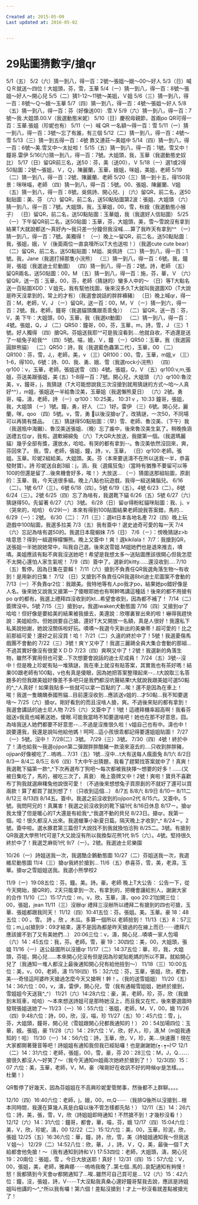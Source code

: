```yaml
---

Created at: 2015-05-09
Last updated at: 2016-05-02


---
```


# 29貼圖猜數字/搶qr


5/1（五）
5/2（六）猜一到八，得一百：2號～張姐～娥～00～好人
5/3（日）喊ＱＲ就送～四位！大姐頭，芬，雪，玉華
5/4（一）猜一到八，得一百：8號～張姐～好人～開心兒
5/5（二）猜1-12～11號～美姐，Ｖ姐
5/6（三）猜一到八，得一百：8號～Ｑ～娥～玉華
5/7（四）猜一到八，得一百：4號～張姐～好人
5/8（五）猜一到八，得一百：芬（好像送00）.雪.V
5/9（六）猜一到八，得一百：7號～我.大姐頭.00.V（我選動態米妮）
5/10（日）慶祝母親節，首兩po QR可得一百：玉華.張姐（珍妮也有）
5/11（一）喊 QR 一名額～得一百：雪
5/11（一）猜一到八，得一百：3號～忘了有誰，有三個
5/12（二）猜一到八，得一百：4號～雪
5/13（三）猜一到五得一百：4號 靠又連莊～美姐中
5/14（四）猜一到八，得一百：6號～美.雪又中～太扯啦！
5/15（五）猜一到八，得一百：1號。雪又中！鐘哥.雷伊
5/16(六)猜一到八，得一百：7號。大姐頭，我，玉華（我選動態史奴比）
5/17（日）留QR前三名，送50：芬，美（送00），Ｖ
5/18（一）選1或2得50貼圖：2號～張姐，Ｖ，Ｑ，陳麗蘭，玉華，娥姐，咪姐，美姐，老師
5/19（二）猜一到八，得一百：2號、陳麗蘭、老師
5/20（三）猜一到十五，得150背景：咪咪喵，老師
（四）猜一到八，得一百：5號。00、張姐、陳麗蘭、V姐
（五）猜一到八，得一百：8號。吳佩詩、開心兒、j
（六）留QR，前二名，送50點貼圖：美、芬
（六）留QR，前二名，送50點貼圖第2波：張姐、大姐頭
（六）猜一到八，得一百：7號。大姐頭，我，玉華姐，00，雪，秋娥（我選動態小猴子）
（日）留QR，前二名，送50點貼圖：玉華姐，我（我選好人信貼圖）
5/25（一）下午留QR前二名，送50貼圖：玉華，芬，大姐頭，美，雪～雪說沒有拿到結果T大就說都送～真好內～我只差一分鐘但我沒喊.....算了我昨天有拿到^^
（一）猜一到八，得一百：7號。美獨得！
（一）晚上～留QR，前二名，送50點貼圖：我，張姐，娥，Ｖ（後面兩位一直哀嚎所以T大也送啦！）（我選cute cute bear）
（二）留QR，前二名，送50點貼圖：M姐、吳佩詩
（二）猜一到八，得一百：1號。我，Jane（我選打掃那隻小浣熊）
（三）猜一到八，得一百：6號。我，鐘哥，張姐（我選迪士尼動圖）
（四）猜一到八，得一百：2號。詩，老師
（五）留QR兩名，送50貼圖：00，M
（五）猜一到八，得一百：施，芬，華，Ｖ
（六）留QR，送一百：玉華，00，芬，老師（猜謎的）蠻多人中的～
（日）等T大點名送一百貼圖XDD：Ｖ姐先，我有幫他找圖，後來沒多久T大就叫我選圖XD（T大說是昨天沒拿到的，常上的才有）（我選會說話的胖胖褲豬）
（日）晚上喊qr，得一百：M，老師，V，J
（ㄧ）留QR，送一百：00，M，V
（ㄧ）猜一到六，得一百：2號。我，老師，鐘哥（我選貓頭鷹跟乖乖兔））
（二）留QR，送一百：芬，V，美
下午：大姐頭，00，玉華，我（我選kt動圖）
（二）猜一到八，得一百：4號。張姐，Q，J
（二）QR50：鐘哥，00，芬，玉華，m，詩，雪，J
（三）1號。好人獨得
（四）搶QR。芬姐送我耶^^可是我沒看到....他就自收，不過還是送了一組兔子給我^^
（四）5號。喵，娥，Ｖ，鐘
（ㄧ）QR50：玉華，我（我選圓圓胖熊貓）
（二）QR50：詩，我（我選藍色蟲第二代），玉華，00
（二）QR100：芬，雪，J,，老師，美，v
（三）QR100：00，雪，玉華，m姐,v
（三）1-6，得100。6號：詩、00、我、勇、娥、雪（我選rock小浣熊）
（四）qr100：v，玉華，老師，張姐送雪
（四）4號。張姐，Q，V
（五）qr100:v,m,張姐，芬送美跟張姐，美
(五）1-8得一百：7號。開心兒，大姐頭
（六）qr100:魯洨美，v，鐘哥，j，我猜謎（T大可能想說我三次沒搶到就用猜謎的方式～哈～人真好^^），m姐，張姐送一半給魯洨美，玉華姐（我選懶熊夏日）
（六）2號。勇哥，喵，濤，老師，詩
（一）qr100：10:25美， 10:31 v ，10:33 鐘哥，張姐，我，大姐頭
（ㄧ）1號。鐘，勇，好人
（二）1好。雷伊
（三）6號。開心兒，麗蘭，咪，qoo
（四）5號。v，雪，勇
🎉以後沒搶qr了，改猜謎，一次50，不同場可以再猜有獎品。
（五）猜謎得50點貼圖：（早）雪、老師、魯洨美、（下午）我（我選瓶中海獺）、魯洨美送張姐、（晚）忘了誰中，後來魯洨美生氣了。稍晚換涵送禮五位qr，我有。選軟綿綿兔
（六）T大QR大放送，我搶第一個。（我選瑪麗貓）幾乎全部有獎，還放水，哈哈。有哭的都有拿到--。魯洨美依然沒回來，爽，芬回來了。
我，雪，老師，張姐，鐘，詩，v，玉華，
（日）qr100:老師。張姐。玉華。珍妮2組給美。大姐頭。美。芬（本來要送濤不在所以送我一半，恭喜發財寶）。詩
珍妮送自創3組：j，涵，我（選瘋狂兔）（當時有猶豫不要留可以等100的但還是留了...後來機會好多，唉！）大放送...
（ㄧ）猜圖送那組貼圖，原創的：玉華、我，今天送很多組。晚上八點也玩遊戲，我得一組送豬腦兒。
6/16（二）。1號
6/17（三）。6號
6/18（四）。5號
6/19（五）。4號
6/23（二）。8號
6/24（三）。2號
6/25（四）忘了為啥有，我選靴下貓
6/26（五）5號
6/27（六）猜謎得50。先留著
6/27（六）3號。
6/28（日）留qr得粉紅貓咪貼圖：我、j、v（哭來的，哈哈）
6/29(一）本來有得到100貼圖結果老師說我答案錯，馬的...
6/29（一）：2號。
6/30（二）：
7/1（三）：選kt日本各地名產
7/2（四）晚上玩遊戲中100貼圖，我選多拉美
7/3（五）我有簽中！選史迪奇可愛的每一天
7/4（六）忘記為啥有選50的。我選日本龍蝦妹
7/5（日）
7/6（ㄧ）：傍晚猜謎z>b啥意思？得到一組選檸檬懶熊。晚上又簽中！爽！選kikilala！
7/7：我搶到QR，送張姐一半她說她常中，叫我自己選。後來送雪姐.M姐她們也是退來推去，嘖嘖。美姐應該有點不爽我沒送她吧！希望是我想太多～送貼圖應該很開心但我怎麼不太開心還怕人家生氣呢！
7/9（四）簽中了。選新的kitty......還沒收到....
7/10（五）暫停。因為日集在耍賴！
7/11（六）搶到不負責任QR我選角落生物～有收到！是用新的日集！
7/12 （日）又搶到不負責任QR我選8bit迪士尼圖案不會動的
7/13（一）不負責qr2位：我跟美。我特地等有人po我才po，結果她po錯好像是人名。後來她又說我又搶第一了傻眼耶她也有啊幹嗎講這種話！後來的都不用搶有po qr的都有。我選上禮拜四沒收到的kt...希望會收到，因為都不補了！
7/14（二）簽牌沒中。5號
7/15（三）搶到qr。我選iwaken犬動態圖
7/16（四）又搶到qr了哈哈！但好像是要給美的結果被我搶去，美還說：欣哪裏冒出來的啦！嚇得我趕快說：美姐給你。但她說要自己搶。還好T大又開放一名額，真是人很好！我還私下私美說拍謝，她說沒關係啦好玩。嘖嘖～我選今天新出的美樂蒂！超可愛的！比之前那組可愛！還好之前沒買！哈！
7/21（二）久違的終於中了！5號！我選憂傷馬戲團不會動的
7/22（三）3號！爽ㄚ又中了！我選三麗鷗全員大集合會動的那組...不過其實好像沒有很愛ＸＤＤ
7/23（四）爽啊又中了！2號！我選新的角落生物，雖然不實用但也可愛...下次想要會說話的迪士尼成員！
7/24（五）3號--沒中！但是晚上珍妮有貼一堆猜謎，我在車上就沒有貼答案，其實我也有茶好嗎！結果00跟老師有100點，v也有真是傻眼，因為她把答案整理起來--...t大說取三名答題多的但我跟美姐好像差不多吧只是我們都沒吭聲結果t大就說我跟美姐可選50點的^\_^人真好！如果我貼多一些就可以拿一百點的了...唉！還不是因為在車上！唉！我選一隻醜醜泰國熊貓...目前還沒收到...應該送v姐的...才50點...我不知要選啥～
7/25（六）搶qr。剛好看到的而且沒啥人搶，爽。不過後來貼的都有拿到！我選會講話的迪士尼人物
7/25（六）又簽中了！1號！這禮拜機率超高啊！我看芬姐送v我竟也喊著送她，傻眼.可能我當時不知要選啥吧！她也在那不好意思，囧。為啥我送人她們都要不好意思--...不過是沒推很久啦！v姐自己也有中。濤也中！說要還我，我還是說叫他給他媽！呵呵...這小孩很乖都記得要還姐姐貼圖！
7/27（一）5號。沒中！
7/28(二）3號。
7/29（三）3號。
7/30（四）4號！終於中了！濤也給我～我選ojipon第二彈跟胖胖酷豬一款滾來滾去的....只收到胖胖豬，ojipan好像被吃了...嗚嗚...
7/31（五）1號...沒中...t大有送每人瘋面兔
8/1六
8/2日
8/3一
8/4二
8/5三
8/6（四）T大中午出猜題，我看了趕緊找答案就中了！真爽！我選靴下貓第一款^\_^下次再選布丁狗吧～每次都被我抉擇～想要的好多！......(又被日集吃了，馬的，被吃三次了，真衰）
晚上簽牌又中！2號！爽啦！寶貝不喜歡布丁狗我就選麻糬兔他說很可愛！（不過後來想想兔子買原創的不就好了還可以買兩款！算了都買了就別想了！（只收到這個...）
8/7五
8/8六
8/9日
8/10一
8/11二
8/12三
8/13四
8/14五。簽中。我選之前沒收到的ojipon2代
8/15六。又簽中。5號。我問阿兄的！真厲害！我選之前沒收到的靴下貓1代
8/16日休息
8/17ㄧ。搶qr我太慢了但是暖心的T大還是有給我^\_^我選不動的貝兒
8/23日。搶qr。我第一個。哈！很久都沒人出來。我選蠟筆小新夏日篇。隔天晚上才收到^\_^
8/24ㄧ。2號。簽中啦。選水豚君第三篇但T大說找不到我就換怕洽狗
8/25二。3號。有搶到QR我選大學熊1代可是T大又說沒有所以我換梨花熊1代
9/5（六）。4號。堅持很久終於中了！我選芝麻街1代
9/7（一）。2號。我選迪士尼樂園

10/26（一）詩姐送我一次，我選酷企鵝動態圖
10/27（二）芬姐送我一次，我選維尼動態圖
11/4（三）搶qr我終於搶到...
11/6（五）恭喜芬，雪，美，老濕，玉華。搶qr之雪姐姐送我。我選小熊學校2

11/9（一）19:08五位：芬。鐘。美。詩。豪。老師
晚上T大公告：
公告一下，從今天開始，搶QR的，2天只能拿到一次，有拿到的，把機會讓給別人，謝謝大家的合作
11/10（二）15:17六位：m，v，欣，玉華，濤，qoo
20:21加開三位：00，張姐，jean
11/11（三）沒辦qr
禮拜三沒辦所以禮拜二有搶到的四也可搶，玉華、張姐都跟我同天！
11/12（四）10:41五位：芬。張姐。美。玉華。豪
18：48五位：00 。雪。 詩 。欣 。木瓜。多算一個所以 老師撿到！
11/13（五）8：57三位；m,j,q(搶到9：09才結束，還不是因為都是昨天搶過的在線上而已⋯⋯禮拜六應該搶不到了又有美她們...）
20:06三位：v，濤，開心兒...嘖嘖一家人包場
（六）14：45五位：我，芬。老師。雪，豪
19：30四位：美，00，大姐頭，張姐
11/16（一）送公益圖所以沒搶qr
11/17（二）14:37五位：華，珍，我，大姐頭，芬姐，開心兒......本來開心兒沒有但是因為珍妮貼乾媽的所以不算。就給開心兒了（我通知一堆人都沒上最後通知開心兒有給他撿到～）
11/18（三）10:00五位：美，v，00，老師，濤
11/19(四）15：32六位：芬，玉華，張姐，欣，都會，美---奇怪這阿婆昨天搶過怎麼今天又搶啊！幹！。（我的送雪姐姐）
11/20（五）14：36六位：00，v，濤，雷伊，開心兒，雪（我有通報雪姐姐，她終於搶到，雪姐姐今天送我^\_^）
11/21（六）14:28六位：豪，美，老師，珍，芬，欣（我搶到末班車，哈哈）～本來想送詩姐可是那時她沒上，而且我又在忙，後來要選圖時發現張姐送她了～
11/23（一）16：55六位：張姐，老師，M，V，00，娥
11/26（四）9:48六位：詩，00，欣，沒，喵，珍
11/27（五）10：45六位：雪，j，芬，大姐頭，鐘哥，開心兒（雪姐跟開心兒都我通知的！）
20：54加場四位：玉華，娥。張姐，豪
11/28（六）14：29六位：V，欣，好人，珍，濤,M（m姐我通知的！哈）
11/30（一）14：56六位：詩，玉華，欣，V，珍，美....快速團！現在大家都開著聲音等吧！詩姐姐有通知我但我已經貼囉！也是謝謝她(•͈⌔•͈⑅)♡
12/1（二）14：31六位：老師，張姐，00，雪，豪，芬
20：28三位：M，J，Q⋯⋯搶很久都沒人～好笑了～（我今天通知m姐兩次她終於搶到了！）
12/3(四）15：07 六位：美，玉華，老師，V，M，豪（唉剛好在收訊不好的時候qr是怎樣。。。杜蘭！）

QR暫停了好幾天，因為芬姐姐在不高興珍妮愛管閒事，然後都不上群聊。。。。

12/10（四）16:40六位：老師，j，娥，00，m,Q⋯⋯（我排Q後所以沒搶到...根本同時間，我還在算幾人真是白癡以後不管怎樣都先貼！）
12/11（五）14：26六位：詩，美，張，雪，V，欣（詩姐姐即時通知！不然搶不到！才幾秒沒看！）
12/12（六）14：31六位：鐘哥，都會，華，喵，芬，娥
12/17（四）15:04六位：美，V，欣，珍妮，濤，00
12/22（二）15:12六位：美，00，玉華，珍泥，欣，張姐
12/25（五）16:36六位：華，鐘，詩，欣，雪，美（詩姐姐通知我～但我送Ｖ姐～）
12/29（二）14:52八位：欣，華，Ｊ，詩，Ｖ，Ｑ，美，最後一個Ｔ大給都會他免搶！～（我有通知到詩和Ｖ)
17:53四位：老師，大姐頭，濤，開心兒
19：20兩位：張姐，雪
。今日大放送耶！真好！
12/31（四）15：57六位：V，00，張姐，美，老師，雅典娜⋯⋯嗚嗚我晚了..第七個..馬的..哀配通知有夠慢！怒！我都猜到今天會qr都開通知了...唉..雖然可自己買可是...
1/2（六）15：42六位：鐘，沒，張姐，詩，V⋯⋯T大沒點我真桑心還好鐘哥幫我去說，應該是詩姐姐叫他講的～^\_^所以我有囉！第六個！差點沒搶到！才上一秒沒看就差點被搶光了！

